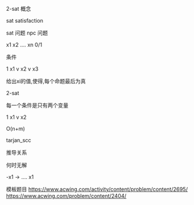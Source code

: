 2-sat 概念

sat satisfaction

sat 问题 npc 问题

x1 x2 .... xn
0/1

条件

1 x1 v x2 v x3

给出xi的值,使得,每个命题最后为真 


2-sat

每一个条件是只有两个变量

1 x1 v x2

O(n+m)

tarjan_scc

推导关系

何时无解

-x1 -> .... x1


模板题目
https://www.acwing.com/activity/content/problem/content/2695/
https://www.acwing.com/problem/content/2404/
